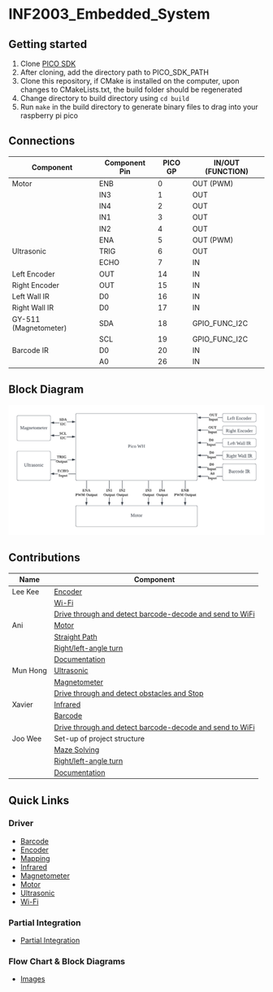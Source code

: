 # INF2003_Embedded_System

## Getting started
1) Clone [PICO SDK](https://github.com/raspberrypi/pico-sdk)
2) After cloning, add the directory path to PICO_SDK_PATH
3) Clone this repository, if CMake is installed on the computer, upon changes to CMakeLists.txt, the build folder should be regenerated
4) Change directory to build directory using `cd build`
5) Run `make` in the build directory to generate binary files to drag into your raspberry pi pico


## Connections
| Component               | Component Pin | PICO GP | IN/OUT (FUNCTION)   |
|-------------------------|---------------|---------|---------------------|
| Motor                   | ENB           | 0       | OUT (PWM)           |
|                         | IN3           | 1       | OUT                 |
|                         | IN4           | 2       | OUT                 |
|                         | IN1           | 3       | OUT                 |
|                         | IN2           | 4       | OUT                 |
|                         | ENA           | 5       | OUT (PWM)           |
| Ultrasonic              | TRIG          | 6       | OUT                 |
|                         | ECHO          | 7       | IN                  |
| Left Encoder            | OUT           | 14      | IN                  |
| Right Encoder           | OUT           | 15      | IN                  |
| Left Wall IR            | D0            | 16      | IN                  |
| Right Wall IR           | D0            | 17      | IN                  |
| GY-511 (Magnetometer)   | SDA           | 18      | GPIO_FUNC_I2C       |
|                         | SCL           | 19      | GPIO_FUNC_I2C       |
| Barcode IR              | D0            | 20      | IN                  |
|                         | A0            | 26      | IN                  |


## Block Diagram
![alt overall_block](images/overall_block.png)


## Contributions
| Name       | Component                                                                       |
|------------|---------------------------------------------------------------------------------|
| Lee Kee    | [Encoder](driver/encoder)                                                       |
|            | [Wi-Fi](driver/wifi)                                                            |
|            | [Drive through and detect barcode-decode and send to WiFi](partial_integration) |
| Ani        | [Motor](driver/motor)                                                           |
|            | [Straight Path](partial_integration)                                            |
|            | [Right/left-angle turn](partial_integration)                                    |
|            | [Documentation](images)                                                         |
| Mun Hong   | [Ultrasonic](driver/ultrasonic)                                                 |
|            | [Magnetometer](driver/magnetometer)                                             |
|            | [Drive through and detect obstacles and Stop](partial_integration)              |
| Xavier     | [Infrared](driver/irline)                                                       |
|            | [Barcode](driver/barcode)                                                       |
|            | [Drive through and detect barcode-decode and send to WiFi](partial_integration) |
| Joo Wee    | Set-up of project structure                                                     |
|            | [Maze Solving](driver/maze_solving)                                             |
|            | [Right/left-angle turn](partial_integration)                                    |
|            | [Documentation](images)                                                         |


## Quick Links
### Driver
  - [Barcode](driver/barcode)
  - [Encoder](driver/encoder)
  - [Mapping](driver/maze_solving)
  - [Infrared](driver/irline)
  - [Magnetometer](driver/magnetometer)
  - [Motor](driver/motor)
  - [Ultrasonic](driver/ultrasonic)
  - [Wi-Fi](driver/wifi)

### Partial Integration
  - [Partial Integration](partial_integration)

### Flow Chart & Block Diagrams
  - [Images](images)
